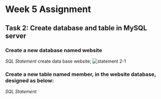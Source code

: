 # Week 5 Assignment

## Task 2: Create database and table in MySQL server
### Create a new database named website
*SQL Statement*
create data base website;
![statement 2-1]()

### Create a new table named member, in the website database, designed as below:
*SQL Statement*